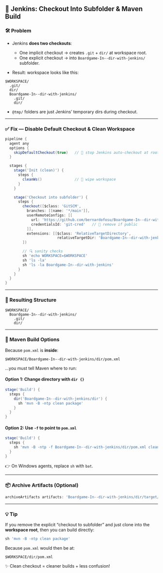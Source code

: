 ## 🤖 Jenkins: Checkout Into Subfolder & Maven Build

### 🛠️ Problem

* Jenkins **does two checkouts**:

  * One implicit checkout → creates `.git` + `dir/` at workspace root.
  * One explicit checkout → into `Boardgame-In--dir-with-jenkins/` subfolder.
* Result: workspace looks like this:

```
$WORKSPACE/
  .git/
  dir/
  Boardgame-In--dir-with-jenkins/
    .git/
    dir/
```

* `@tmp/` folders are just Jenkins’ temporary dirs during checkout.

---

### ✅ Fix — Disable Default Checkout & Clean Workspace

```groovy
pipeline {
  agent any
  options {
    skipDefaultCheckout(true)   // 🚫 stop Jenkins auto-checkout at root
  }

  stages {
    stage('Init (clean)') {
      steps {
        cleanWs()               // 🧹 wipe workspace
      }
    }

    stage('Checkout into subfolder') {
      steps {
        checkout([$class: 'GitSCM',
          branches: [[name: '*/main']],
          userRemoteConfigs: [[
            url: 'https://github.com/bernardofosu/Boardgame-In--dir-with-jenkins.git',
            credentialsId: 'git-cred'   // 🔑 remove if public
          ]],
          extensions: [[$class: 'RelativeTargetDirectory',
                        relativeTargetDir: 'Boardgame-In--dir-with-jenkins']]
        ])

        // 🔍 sanity checks
        sh 'echo WORKSPACE=$WORKSPACE'
        sh 'ls -la'
        sh 'ls -la Boardgame-In--dir-with-jenkins'
      }
    }
  }
}
```

---

### 📂 Resulting Structure

```
$WORKSPACE/
  Boardgame-In--dir-with-jenkins/
    .git/
    dir/
```

---

### 🚀 Maven Build Options

Because `pom.xml` is **inside**:

```
$WORKSPACE/Boardgame-In--dir-with-jenkins/dir/pom.xml
```

…you must tell Maven where to run:

#### Option 1: Change directory with `dir {}`

```groovy
stage('Build') {
  steps {
    dir('Boardgame-In--dir-with-jenkins/dir') {
      sh 'mvn -B -ntp clean package'
    }
  }
}
```

#### Option 2: Use `-f` to point to `pom.xml`

```groovy
stage('Build') {
  steps {
    sh 'mvn -B -ntp -f Boardgame-In--dir-with-jenkins/dir/pom.xml clean package'
  }
}
```

👉 On Windows agents, replace `sh` with `bat`.

---

### 📦 Archive Artifacts (Optional)

```groovy
archiveArtifacts artifacts: 'Boardgame-In--dir-with-jenkins/dir/target/*.jar', fingerprint: true
```

---

### 💡 Tip

If you remove the explicit “checkout to subfolder” and just clone into the **workspace root**, then you can build directly:

```groovy
sh 'mvn -B -ntp clean package'
```

Because `pom.xml` would then be at:

```
$WORKSPACE/dir/pom.xml
```

✨ Clean checkout = cleaner builds + less confusion!

